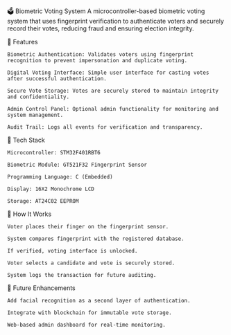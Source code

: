 🗳️ Biometric Voting System
A microcontroller-based biometric voting system that uses fingerprint verification to authenticate voters and securely record their votes, reducing fraud and ensuring election integrity.

🔐 Features
    
    Biometric Authentication: Validates voters using fingerprint recognition to prevent impersonation and duplicate voting.
    
    Digital Voting Interface: Simple user interface for casting votes after successful authentication.
    
    Secure Vote Storage: Votes are securely stored to maintain integrity and confidentiality.
    
    Admin Control Panel: Optional admin functionality for monitoring and system management.
    
    Audit Trail: Logs all events for verification and transparency.

🧰 Tech Stack
    
    Microcontroller: STM32F401RBT6 
    
    Biometric Module: GT521F32 Fingerprint Sensor
    
    Programming Language: C (Embedded)
    
    Display: 16X2 Monochrome LCD 
    
    Storage: AT24C02 EEPROM 

📌 How It Works
    
    Voter places their finger on the fingerprint sensor.
    
    System compares fingerprint with the registered database.
    
    If verified, voting interface is unlocked.
    
    Voter selects a candidate and vote is securely stored.
    
    System logs the transaction for future auditing.

🚀 Future Enhancements
   
    Add facial recognition as a second layer of authentication.
    
    Integrate with blockchain for immutable vote storage.
    
    Web-based admin dashboard for real-time monitoring.
